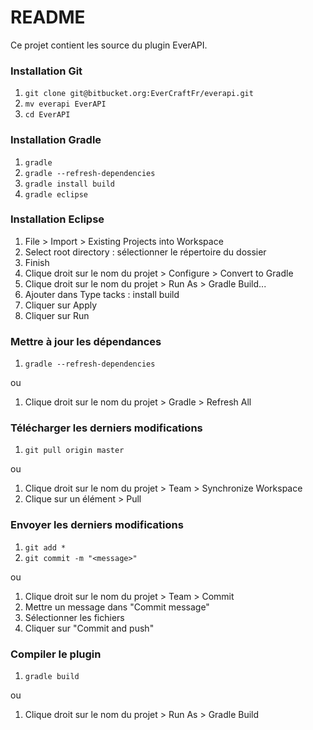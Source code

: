 # README #

Ce projet contient les source du plugin EverAPI.

### Installation Git ###

1. `git clone git@bitbucket.org:EverCraftFr/everapi.git`
2. `mv everapi EverAPI`
3. `cd EverAPI`

### Installation Gradle ###

1. `gradle`
2. `gradle --refresh-dependencies`
3. `gradle install build`
4. `gradle eclipse`

### Installation Eclipse ###
1. File > Import > Existing Projects into Workspace
2. Select root directory : sélectionner le répertoire du dossier
3. Finish
4. Clique droit sur le nom du projet > Configure > Convert to Gradle
5. Clique droit sur le nom du projet > Run As > Gradle Build...
6. Ajouter dans Type tacks : install build
7. Cliquer sur Apply 
8. Cliquer sur Run

### Mettre à jour les dépendances ###
1. `gradle --refresh-dependencies`

ou

1. Clique droit sur le nom du projet > Gradle > Refresh All

### Télécharger les derniers modifications ###
1. `git pull origin master`

ou

1. Clique droit sur le nom du projet > Team > Synchronize Workspace
2. Clique sur un élément > Pull 

### Envoyer les derniers modifications ###
1. `git add *`
2. `git commit -m "<message>"`

ou

1. Clique droit sur le nom du projet > Team > Commit
2. Mettre un message dans "Commit message"
3. Sélectionner les fichiers
4. Cliquer sur "Commit and push"

### Compiler le plugin ###
1. `gradle build`

ou

1. Clique droit sur le nom du projet > Run As > Gradle Build